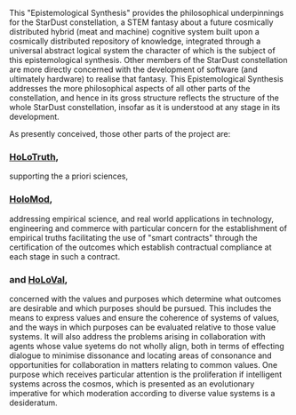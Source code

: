 This "Epistemological Synthesis" provides the philosophical underpinnings for the StarDust constellation, a STEM fantasy about a future cosmically distributed hybrid  (meat and machine) cognitive system built upon a cosmically distributed repository of knowledge, integrated through a universal abstract logical system the character of which is the subject of this epistemological synthesis.
Other members of the StarDust constellation are more directly concerned with the development of software (and ultimately hardware) to realise that fantasy.
This Epistemological Synthesis addresses the more philosophical aspects of all other parts of the constellation, and hence in its gross structure reflects the structure of the whole StarDust constellation, insofar as it is understood at any stage in its development.

As presently conceived, those other parts of the project are:

### [HoLoTruth](HoloTruth),

supporting the a priori sciences,

### [HoloMod](HoLoMod),

addressing empirical science, and real world applications in technology, engineering and commerce with particular concern for the establishment of empirical truths facilitating the use of "smart contracts" through the certification of the outcomes which establish contractual compliance at each stage in such a contract.

### and [HoLoVal](HoLoVal),

concerned with the values and purposes which determine what outcomes are desirable and which purposes should be pursued.
This includes the means to express values and ensure the coherence of systems of values, and the ways in which purposes can be evaluated relative to those value systems.
It will also address the problems arising in collaboration with agents whose value syetems do not wholly align, both in terms of effecting dialogue to minimise dissonance and locating areas of consonance and opportunities for collaboration in matters relating to common values.
One purpose which receives particular attention is the proliferation if intelligent systems across the cosmos, which is presented as an evolutionary imperative for which moderation according to diverse value systems is a desideratum.
